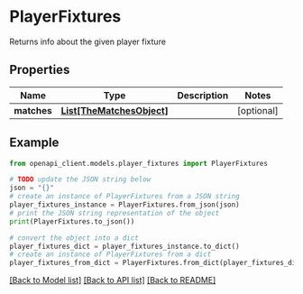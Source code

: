 # PlayerFixtures

Returns info about the given player fixture

## Properties

Name | Type | Description | Notes
------------ | ------------- | ------------- | -------------
**matches** | [**List[TheMatchesObject]**](TheMatchesObject.md) |  | [optional] 

## Example

```python
from openapi_client.models.player_fixtures import PlayerFixtures

# TODO update the JSON string below
json = "{}"
# create an instance of PlayerFixtures from a JSON string
player_fixtures_instance = PlayerFixtures.from_json(json)
# print the JSON string representation of the object
print(PlayerFixtures.to_json())

# convert the object into a dict
player_fixtures_dict = player_fixtures_instance.to_dict()
# create an instance of PlayerFixtures from a dict
player_fixtures_from_dict = PlayerFixtures.from_dict(player_fixtures_dict)
```
[[Back to Model list]](../README.md#documentation-for-models) [[Back to API list]](../README.md#documentation-for-api-endpoints) [[Back to README]](../README.md)


